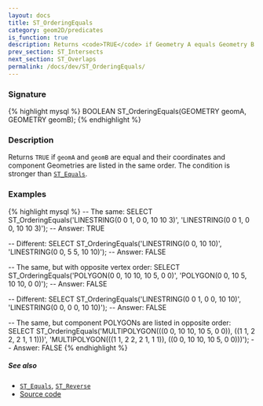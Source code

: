 ```yaml
---
layout: docs
title: ST_OrderingEquals
category: geom2D/predicates
is_function: true
description: Returns <code>TRUE</code> if Geometry A equals Geometry B and their coordinates and component Geometries are listed in the same order
prev_section: ST_Intersects
next_section: ST_Overlaps
permalink: /docs/dev/ST_OrderingEquals/
---
```


### Signature

{% highlight mysql %}
BOOLEAN ST_OrderingEquals(GEOMETRY geomA, GEOMETRY geomB);
{% endhighlight %}

### Description

Returns `TRUE` if `geomA` and `geomB` are equal and their
coordinates and component Geometries are listed in the same order.
The condition is stronger than [`ST_Equals`](../ST_Equals).

### Examples

{% highlight mysql %}
-- The same:
SELECT ST_OrderingEquals('LINESTRING(0 0 1, 0 0, 10 10 3)',
                         'LINESTRING(0 0 1, 0 0, 10 10 3)');
-- Answer: TRUE

-- Different:
SELECT ST_OrderingEquals('LINESTRING(0 0, 10 10)',
                         'LINESTRING(0 0, 5 5, 10 10)');
-- Answer: FALSE

-- The same, but with opposite vertex order:
SELECT ST_OrderingEquals('POLYGON(0 0, 10 10, 10 5, 0 0)',
                         'POLYGON(0 0, 10 5, 10 10, 0 0)');
-- Answer: FALSE

-- Different:
SELECT ST_OrderingEquals('LINESTRING(0 0 1, 0 0, 10 10)',
                         'LINESTRING(0 0, 0 0, 10 10)');
-- Answer: FALSE

-- The same, but component POLYGONs are listed in opposite order:
SELECT ST_OrderingEquals('MULTIPOLYGON(((0 0, 10 10, 10 5, 0 0)),
                                       ((1 1, 2 2, 2 1, 1 1)))',
                         'MULTIPOLYGON(((1 1, 2 2, 2 1, 1 1)),
                                       ((0 0, 10 10, 10 5, 0 0)))');
-- Answer: FALSE
{% endhighlight %}

##### See also

* [`ST_Equals`](../ST_Equals), [`ST_Reverse`](../ST_Reverse)
* <a href="https://github.com/irstv/H2GIS/blob/master/h2spatial/src/main/java/org/h2gis/h2spatial/internal/function/spatial/predicates/ST_OrderingEquals.java" target="_blank">Source code</a>
